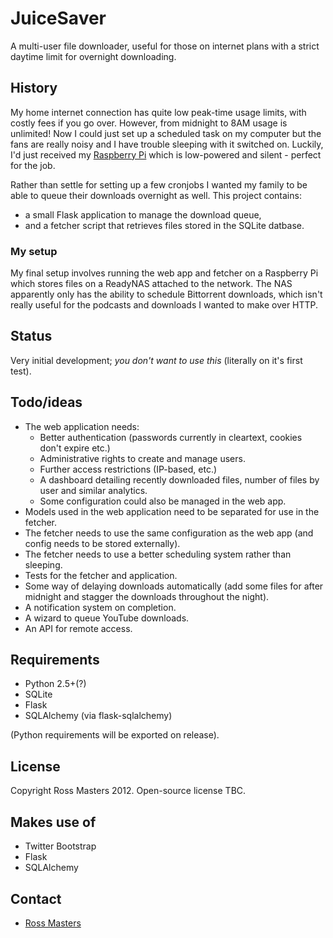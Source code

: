 # JuiceSaver

A multi-user file downloader, useful for those on internet plans with a strict
daytime limit for overnight downloading.

## History

My home internet connection has quite low peak-time usage limits, with costly
fees if you go over. However, from midnight to 8AM usage is unlimited! Now I
could just set up a scheduled task on my computer but the fans are really noisy
and I have trouble sleeping with it switched on. Luckily, I'd just received my
[Raspberry Pi](http://raspberrypi.org) which is low-powered and silent -
perfect for the job.

Rather than settle for setting up a few cronjobs I wanted my family to be able
to queue their downloads overnight as well. This project contains:

*   a small Flask application to manage the download queue,
*   and a fetcher script that retrieves files stored in the SQLite datbase.

### My setup

My final setup involves running the web app and fetcher on a Raspberry Pi which
stores files on a ReadyNAS attached to the network. The NAS apparently only has
the ability to schedule Bittorrent downloads, which isn't really useful for the
podcasts and downloads I wanted to make over HTTP.

## Status

Very initial development; *you don't want to use this* (literally on it's first
test).

## Todo/ideas

*   The web application needs:
    *   Better authentication (passwords currently in cleartext, cookies don't
        expire etc.)
    *   Administrative rights to create and manage users.
    *   Further access restrictions (IP-based, etc.)
    *   A dashboard detailing recently downloaded files, number of files by
        user and similar analytics.
    *   Some configuration could also be managed in the web app.
*   Models used in the web application need to be separated for use in the
    fetcher.
*   The fetcher needs to use the same configuration as the web app (and config
    needs to be stored externally).
*   The fetcher needs to use a better scheduling system rather than sleeping.
*   Tests for the fetcher and application.
*   Some way of delaying downloads automatically (add some files for after
    midnight and stagger the downloads throughout the night).
*   A notification system on completion.
*   A wizard to queue YouTube downloads.
*   An API for remote access.

## Requirements

*   Python 2.5+(?)
*   SQLite
*   Flask
*   SQLAlchemy (via flask-sqlalchemy)

(Python requirements will be exported on release).

## License

Copyright Ross Masters 2012. Open-source license TBC.

## Makes use of

*   Twitter Bootstrap
*   Flask
*   SQLAlchemy

## Contact

*   [Ross Masters](http://github.com/rmasters)
